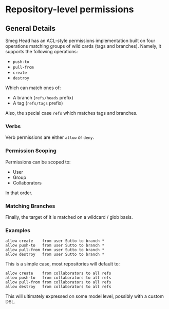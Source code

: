 # Repository-level permissions

## General Details

Smeg Head has an ACL-style permissions implementation built on four operations
matching groups of wild cards (tags and branches). Namely, it supports the following
operations:

* `push-to`
* `pull-from`
* `create`
* `destroy`

Which can match ones of:

* A branch (`refs/heads` prefix)
* A tag (`refs/tags` prefix)

Also, the special case `refs` which matches tags and branches.

### Verbs

Verb permissions are either `allow` or `deny`.

### Permission Scoping

Permissions can be scoped to:

* User
* Group
* Collaborators

In that order.

### Matching Branches

Finally, the target of it is matched on a wildcard / glob basis.

### Examples

    allow create    from user Sutto to branch *
    allow push-to   from user Sutto to branch *
    allow pull-from from user Sutto to branch *
    allow destroy   from user Sutto to branch *

This is a simple case, most repositories will default to:

    allow create    from collaborators to all refs
    allow push-to   from collaborators to all refs
    allow pull-from from collaborators to all refs
    allow destroy   from collaborators to all refs
    
This will ultimately expressed on some model level, possibly with a custom DSL.